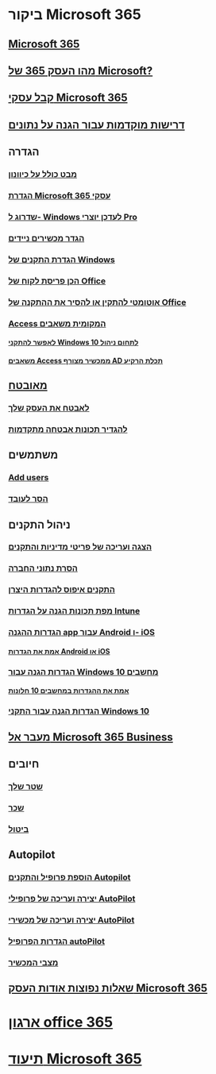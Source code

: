 # ביקור Microsoft 365
## [Microsoft 365](index.md)
## [מהו העסק 365 של Microsoft?](microsoft-365-business-overview.md)
## [קבל עסקי Microsoft 365](sign-up.md)
## [דרישות מוקדמות עבור הגנה על נתונים](pre-requisites-for-data-protection.md)
## הגדרה
### [מבט כולל על כיוונון](set-up-overview.md)
### [הגדרת Microsoft 365 עסקי](set-up.md)
### [שדרוג ל- Windows לעדכן יוצרי Pro](upgrade-to-windows-pro-creators-update.md)
### [הגדר מכשירים ניידים](set-up-mobile-devices.md)
### [הגדרת התקנים של Windows](set-up-windows-devices.md)
### [הכן פריסת לקוח של Office](prepare-for-office-client-deployment.md)
### [אוטומטי להתקין או להסיר את ההתקנה של Office](auto-install-or-uninstall-office.md)
### [Access המקומית משאבים]()
#### [לאפשר להתקני Windows 10 לתחום ניהול](manage-windows-devices.md)
#### [משאבים Access ממכשיר מצורף AD תכלת הרקיע](access-resources.md)
## [מאובטח](security-features.md)
### [לאבטח את העסק שלך](/Office365/Admin/security-and-compliance/secure-your-business-data?toc=/microsoft-365/business/toc.json&bc=/microsoft-365/business/breadcrumb/toc.json)
### [להגדיר תכונות אבטחה מתקדמות](set-up-advanced-security.md)
## משתמשים
### [Add users](add-users-m365b.md)
### [הסר לעובד](/Office365/Admin/add-users/remove-former-employee?toc=/microsoft-365/business/toc.json&bc=/microsoft-365/business/breadcrumb/toc.json)
## ניהול התקנים
### [הצגה ועריכה של פריטי מדיניות והתקנים](view-policies-and-devices.md)
### [הסרת נתוני החברה](remove-company-data.md)
### [התקנים איפוס להגדרות היצרן](reset-devices-to-factory-settings.md)
### [מפת תכונות הגנה על הגדרות Intune](map-protection-features-to-intune-settings.md)
### [הגדרות ההגנה app עבור Android ו- iOS](app-protection-settings-for-android-and-ios.md)
#### [אמת את הגדרות Android או iOS](validate-settings-on-android-or-ios.md)
### [הגדרות הגנה עבור Windows 10 מחשבים](protection-settings-for-windows-10-pcs.md)
#### [אמת את ההגדרות במחשבים 10 חלונות](validate-settings-on-windows-10-pcs.md)
### [הגדרות הגנה עבור התקני Windows 10](protection-settings-for-windows-10-devices.md)
## [מעבר אל Microsoft 365 Business](migrate-to-microsoft-365-business.md)
## חיובים
### [שטר שלך](/Office365/Admin/subscriptions-and-billing/view-your-bill-or-invoice?toc=/microsoft-365/business/toc.json&bc=/microsoft-365/business/breadcrumb/toc.json)
### [שכר](/Office365/Admin/subscriptions-and-billing/pay-for-your-subscription?toc=/microsoft-365/business/toc.json&bc=/microsoft-365/business/breadcrumb/toc.json)
### [ביטול](/Office365/Admin/subscriptions-and-billing/cancel-your-subscription?toc=/microsoft-365/business/toc.json&bc=/microsoft-365/business/breadcrumb/toc.json)
## Autopilot
### [הוספת פרופיל והתקנים Autopilot](add-autopilot-devices-and-profile.md)
### [יצירה ועריכה של פרופילי AutoPilot](create-and-edit-autopilot-profiles.md)
### [יצירה ועריכה של מכשירי AutoPilot](create-and-edit-autopilot-devices.md)
### [הגדרות הפרופיל autoPilot](autopilot-profile-settings.md)
### [מצבי המכשיר](device-states.md)
## [שאלות נפוצות אודות העסק Microsoft 365](support/microsoft-365-business-faqs.md)
# [ארגון office 365](https://docs.microsoft.com/office365/enterprise)
# [תיעוד Microsoft 365](https://docs.microsoft.com/microsoft-365)